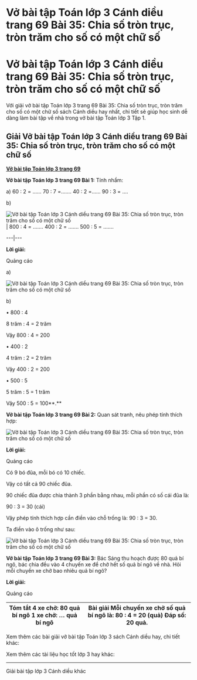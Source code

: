 # Vở bài tập Toán lớp 3 Cánh diều trang 69 Bài 35: Chia số tròn trục, tròn trăm cho số có một chữ số

# Vở bài tập Toán lớp 3 Cánh diều trang 69 Bài 35: Chia số tròn trục, tròn trăm cho số có một chữ số

Với giải vở bài tập Toán lớp 3 trang 69 Bài 35: Chia số tròn trục, tròn trăm cho số có một chữ số sách Cánh diều hay nhất, chi tiết sẽ giúp học sinh dễ dàng làm bài tập về nhà trong vở bài tập Toán lớp 3 Tập 1.

## Giải Vở bài tập Toán lớp 3 Cánh diều trang 69 Bài 35: Chia số tròn trục, tròn trăm cho số có một chữ số

[**Vở bài tập Toán lớp 3 trang 69**](https://vietjack.com/vbt-toan-3-cd/vbt-toan-lop-3-trang-69-tap-1.jsp)

**Vở bài tập Toán lớp 3 trang 69 Bài 1:** Tính nhẩm:

a) 60 : 2 = …… 70 : 7 =……. 40 : 2 =…… 90 : 3 = ….

b) 

![Vở bài tập Toán lớp 3 Cánh diều trang 69 Bài 35: Chia số tròn trục, tròn trăm cho số có một chữ số](https://vietjack.com/vbt-toan-3-cd/images/chia-so-tron-chuc-tron-tram-cho-so-co-mot-chu-so-143829.PNG) |  800 : 4 = …….  400 : 2 = …….  500 : 5 = …….   
  
---|---  
  
**Lời giải:**

Quảng cáo

a) 

![Vở bài tập Toán lớp 3 Cánh diều trang 69 Bài 35: Chia số tròn trục, tròn trăm cho số có một chữ số](https://vietjack.com/vbt-toan-3-cd/images/chia-so-tron-chuc-tron-tram-cho-so-co-mot-chu-so-1.PNG)

b) 

• 800 : 4

8 trăm : 4 = 2 trăm

Vậy 800 : 4 = 200

• 400 : 2

4 trăm : 2 = 2 trăm

Vậy 400 : 2 = 200

• 500 : 5

5 trăm : 5 = 1 trăm

Vậy 500 : 5 = 100**.**

**Vở bài tập Toán lớp 3 trang 69 Bài 2:** Quan sát tranh, nêu phép tính thích hợp:

![Vở bài tập Toán lớp 3 Cánh diều trang 69 Bài 35: Chia số tròn trục, tròn trăm cho số có một chữ số](https://vietjack.com/vbt-toan-3-cd/images/chia-so-tron-chuc-tron-tram-cho-so-co-mot-chu-so-143827.PNG)

**Lời giải:**

Quảng cáo

Có 9 bó đũa, mỗi bó có 10 chiếc.

Vậy có tất cả 90 chiếc đũa.

90 chiếc đũa được chia thành 3 phần bằng nhau, mỗi phần có số cái đũa là:

90 : 3 = 30 (cái)

Vậy phép tính thích hợp cần điền vào chỗ trống là: 90 : 3 = 30.

Ta điền vào ô trống như sau:

![Vở bài tập Toán lớp 3 Cánh diều trang 69 Bài 35: Chia số tròn trục, tròn trăm cho số có một chữ số](https://vietjack.com/vbt-toan-3-cd/images/chia-so-tron-chuc-tron-tram-cho-so-co-mot-chu-so-143828.PNG)

**Vở bài tập Toán lớp 3 trang 69 Bài 3:** Bác Sáng thu hoạch được 80 quả bí ngô, bác chia đều vào 4 chuyến xe để chở hết số quả bí ngô về nhà. Hỏi mỗi chuyến xe chở bao nhiêu quả bí ngô?

**Lời giải:**

Quảng cáo

Tóm tắt 4 xe chở: 80 quả bí ngô 1 xe chở: … quả bí ngô |  Bài giải Mỗi chuyến xe chở số quả bí ngô là: 80 : 4 = 20 (quả)  Đáp số: 20 quả.  
---|---  
  
Xem thêm các bài giải vở bài tập Toán lớp 3 sách Cánh diều hay, chi tiết khác:

Xem thêm các tài liệu học tốt lớp 3 hay khác:

* * *

Giải bài tập lớp 3 Cánh diều khác
